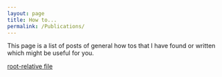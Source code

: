 ```yaml
---
layout: page
title: How to...
permalink: /Publications/
---
```


This page is a list of posts of general how tos that I have found or written which might be useful for you.




<a href="../2022/02/17/Shadow_Masks.html">root-relative file</a>